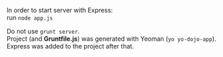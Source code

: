In order to start server with Express:  
run `node app.js`

Do not use `grunt server`.  
Project (and __Gruntfile.js__) was generated with Yeoman (`yo yo-dojo-app`).  
Express was added to the project after that.
